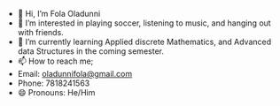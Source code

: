- 👋 Hi, I’m Fola Oladunni
- 👀 I’m interested in playing soccer, listening to music, and hanging out with friends.
- 🌱 I’m currently learning Applied discrete Mathematics, and Advanced data Structures in the coming semester.
- 📫 How to reach me;
- Email: oladunnifola@gmail.com
- Phone: 7818241563
- 😄 Pronouns: He/Him
  

<!---
Alof1/Alof1 is a ✨ special ✨ repository because its `README.md` (this file) appears on your GitHub profile.
You can click the Preview link to take a look at your changes.
--->
